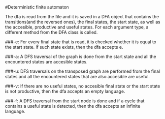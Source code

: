 #Deterministic finite automaton

The dfa is read from the file and it is saved in a DFA object that contains
the transitions(and the reversed ones), the final states, the start state, as
well as the accesible, productive and useful states. For each argument type, a
different method from the DFA class is called.

###-e:
For every final state that is read, it is checked whether it is equal to the
start state. If such state exists, then the dfa accepts e.

###-a:
A DFS traversal of the graph is done from the start state and all the
encountered states are accesible states.

###-u:
DFS traversals on the transposed graph are performed from the final states and
all the encountered states that are also accesible are useful.

###-v:
If there are no useful states, no accesible final state or the start state is
not productive, then the dfa accepts an empty language.

###-f:
A DFS traversal from the start node is done and if a cycle that contains a
useful state is detected, then the dfa accepts an infinite language.